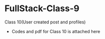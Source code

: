 # FullStack-Class-9
Class 10(User created post and profiles)

* Codes and pdf for Class 10 is attached here